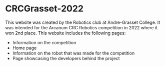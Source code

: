 # CRCGrasset-2022
This website was created by the Robotics club at Andre-Grasset College. It was intended for the Arcanum CRC Robotics competition in 2022 where it won 2nd place.
This website includes the following pages: 
- Information on the competition
- Home page
- Information on the robot that was made for the competition
- Page showcasing the developers behind the project
